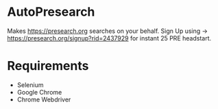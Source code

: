 # AutoPresearch
Makes https://presearch.org searches on your behalf.
Sign Up using -> https://presearch.org/signup?rid=2437929 for instant 25 PRE headstart.

# Requirements
- Selenium
- Google Chrome
- Chrome Webdriver
